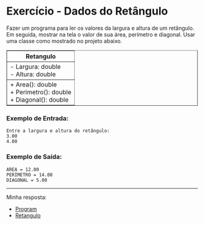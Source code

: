 # Exercício - Dados do Retângulo

Fazer um programa para ler os valores da largura e altura de um retângulo. Em seguida, mostrar na tela o valor de sua área, perímetro e diagonal. Usar uma classe como mostrado no projeto abaixo.

<div align="center">
  <table border=1>      
      <tr>
          <th colspan="4">Retangulo</th>
      </tr>
      <tr>
          <td>- Largura: double <br> - Altura: double</td>
      </tr>
      <tr>
          <td>+ Area(): double <br>+ Perimetro(): double <br>+ Diagonal(): double </td>
      </tr>
  </table>

</div>

### Exemplo de Entrada:

```
Entre a largura e altura do retângulo:
3.00
4.00
```

### Exemplo de Saída:

```
AREA = 12.00
PERÍMETRO = 14.00
DIAGONAL = 5.00
```

---

Minha resposta:

- [Program](https://github.com/JonathanBarr0s/Udemy-CSharp/blob/main/01.%20Programa%C3%A7%C3%A3o%20Orientada%20a%20Objetos/00.%20Classes%2C%20Atributos%2C%20M%C3%A9todos%20e%20Membros%20Est%C3%A1ticos/02.%20Dados%20do%20Ret%C3%A2ngulo/DadosDoRetangulo/DadosDoRetangulo/Program.cs)
- [Retangulo](https://github.com/JonathanBarr0s/Udemy-CSharp/blob/main/01.%20Programa%C3%A7%C3%A3o%20Orientada%20a%20Objetos/00.%20Classes%2C%20Atributos%2C%20M%C3%A9todos%20e%20Membros%20Est%C3%A1ticos/02.%20Dados%20do%20Ret%C3%A2ngulo/DadosDoRetangulo/DadosDoRetangulo/Retangulo.cs)